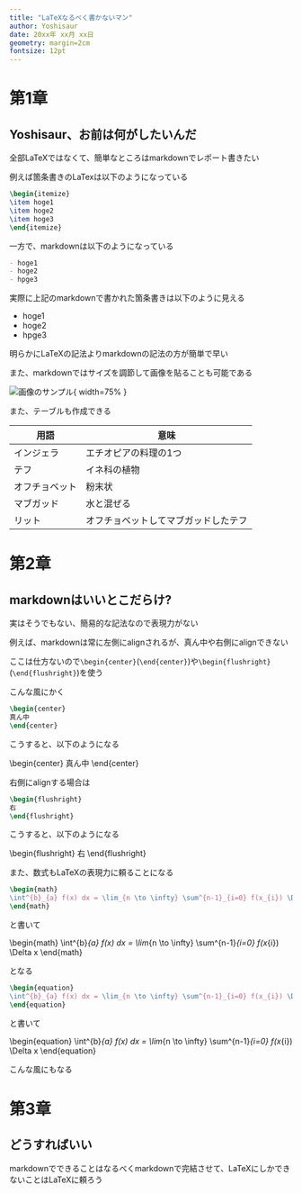 ```yaml
---
title: "LaTeXなるべく書かないマン"
author: Yoshisaur
date: 20xx年 xx月 xx日
geometry: margin=2cm
fontsize: 12pt
---
```


# 第1章
## Yoshisaur、お前は何がしたいんだ

全部LaTeXではなくて、簡単なところはmarkdownでレポート書きたい

例えば箇条書きのLaTexは以下のようになっている

```tex
\begin{itemize}
\item hoge1
\item hoge2
\item hoge3
\end{itemize}
```

一方で、markdownは以下のようになっている

```md
- hoge1
- hoge2
- hpge3
```

実際に上記のmarkdownで書かれた箇条書きは以下のように見える

- hoge1
- hoge2
- hpge3

明らかにLaTeXの記法よりmarkdownの記法の方が簡単で早い

また、markdownではサイズを調節して画像を貼ることも可能である

![画像のサンプル](/data/images/sample.png){ width=75% }

また、テーブルも作成できる

| 用語 | 意味 |
| ---- | ---- |
| インジェラ | エチオピアの料理の1つ |
| テフ | イネ科の植物 |
| オフチョベット | 粉末状 |
| マブガッド | 水と混ぜる |
| リット | オフチョベットしてマブガッドしたテフ |

# 第2章
## markdownはいいとこだらけ?

実はそうでもない、簡易的な記法なので表現力がない

例えば、markdownは常に左側にalignされるが、真ん中や右側にalignできない

ここは仕方ないので`\begin{center}`(`\end{center}`)や`\begin{flushright}`(`\end{flushright}`)を使う

こんな風にかく

```tex
\begin{center}
真ん中
\end{center}
```

こうすると、以下のようになる

\begin{center}
真ん中
\end{center}

右側にalignする場合は

```tex
\begin{flushright}
右
\end{flushright}
```

こうすると、以下のようになる

\begin{flushright}
右
\end{flushright}

また、数式もLaTeXの表現力に頼ることになる

```tex
\begin{math}
\int^{b}_{a} f(x) dx = \lim_{n \to \infty} \sum^{n-1}_{i=0} f(x_{i}) \Delta x
\end{math}
```

と書いて

\begin{math}
\int^{b}_{a} f(x) dx = \lim_{n \to \infty} \sum^{n-1}_{i=0} f(x_{i}) \Delta x
\end{math}

となる

```tex
\begin{equation}
\int^{b}_{a} f(x) dx = \lim_{n \to \infty} \sum^{n-1}_{i=0} f(x_{i}) \Delta x
\end{equation}
```

と書いて

\begin{equation}
\int^{b}_{a} f(x) dx = \lim_{n \to \infty} \sum^{n-1}_{i=0} f(x_{i}) \Delta x
\end{equation}

こんな風にもなる

# 第3章
## どうすればいい

markdownでできることはなるべくmarkdownで完結させて、LaTeXにしかできないことはLaTeXに頼ろう
